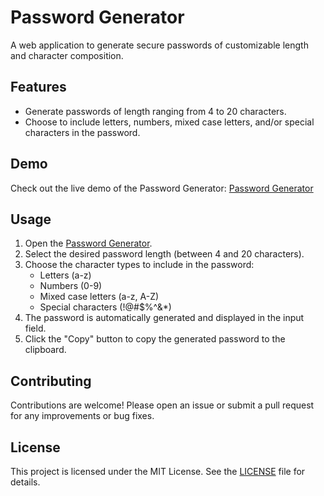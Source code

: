 # Password Generator

A web application to generate secure passwords of customizable length and character composition.

## Features

- Generate passwords of length ranging from 4 to 20 characters.
- Choose to include letters, numbers, mixed case letters, and/or special characters in the password.

## Demo

Check out the live demo of the Password Generator: [Password Generator](https://austin-tb.github.io/Password-Generator/)

## Usage

1. Open the [Password Generator](https://austin-tb.github.io/Password-Generator/).
2. Select the desired password length (between 4 and 20 characters).
3. Choose the character types to include in the password:
   - Letters (a-z)
   - Numbers (0-9)
   - Mixed case letters (a-z, A-Z)
   - Special characters (!@#$%^&*)
4. The password is automatically generated and displayed in the input field.
5. Click the "Copy" button to copy the generated password to the clipboard.

## Contributing

Contributions are welcome! Please open an issue or submit a pull request for any improvements or bug fixes.

## License

This project is licensed under the MIT License. See the [LICENSE](LICENSE) file for details.
